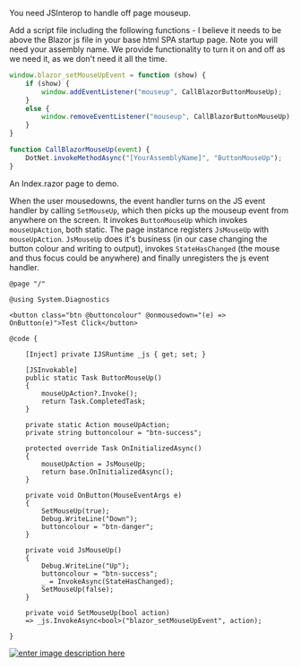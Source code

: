 You need JSInterop to handle off page mouseup.

Add a script file including the following functions - I believe it needs to be above the Blazor js file in your base html SPA startup page.  Note you will need your assembly name.  We provide functionality to turn it on and off as we need it, as we don't need it all the time.

```js
window.blazor_setMouseUpEvent = function (show) {
    if (show) {
        window.addEventListener("mouseup", CallBlazorButtonMouseUp);
    }
    else {
        window.removeEventListener("mouseup", CallBlazorButtonMouseUp);
    }
}

function CallBlazorMouseUp(event) {
    DotNet.invokeMethodAsync("[YourAssemblyName]", "ButtonMouseUp");
}
```

An Index.razor page to demo.

When the user mousedowns, the event handler turns on the JS event handler by calling `SetMouseUp`, which then picks up the mouseup event from anywhere on the screen.  It invokes `ButtonMouseUp` which invokes `mouseUpAction`, both static.  The page instance registers `JsMouseUp` with `mouseUpAction`.
`JsMouseUp` does it's business (in our case changing the button colour and writing to output), invokes `StateHasChanged` (the mouse and thus focus could be anywhere) and finally unregisters the js event handler.


```razor
@page "/"

@using System.Diagnostics

<button class="btn @buttoncolour" @onmousedown="(e) => OnButton(e)">Test Click</button>

@code {

    [Inject] private IJSRuntime _js { get; set; }

    [JSInvokable]
    public static Task ButtonMouseUp()
    {
        mouseUpAction?.Invoke();
        return Task.CompletedTask;
    }

    private static Action mouseUpAction;
    private string buttoncolour = "btn-success";

    protected override Task OnInitializedAsync()
    {
        mouseUpAction = JsMouseUp;
        return base.OnInitializedAsync();
    }

    private void OnButton(MouseEventArgs e)
    {
        SetMouseUp(true);
        Debug.WriteLine("Down");
        buttoncolour = "btn-danger";
    }

    private void JsMouseUp()
    {
        Debug.WriteLine("Up");
        buttoncolour = "btn-success";
        _ = InvokeAsync(StateHasChanged);
        SetMouseUp(false);
    }

    private void SetMouseUp(bool action)
    => _js.InvokeAsync<bool>("blazor_setMouseUpEvent", action);

}

```
[![enter image description here][1]][1]

  [1]: https://i.stack.imgur.com/twd0j.png

```
